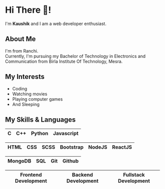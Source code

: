 # **Hi There :wave:!**

I'm **Kaushik** and I am a web developer enthusiast.

## About Me

I'm from Ranchi.
<br/>
Currently, I'm pursuing my Bachelor of Technology in Electronics and Communication from Birla Institute Of Technology, Mesra.

## My Interests

- Coding
- Watching movies
- Playing computer games
- And Sleeping

## My Skills & Languages

<table>
    <thead>
        <tr>
            <th>C</th>
            <th>C++</th>
            <th>Python</th>
            <th>Javascript</th>
        </tr>
    </thead>
</table>

<table>
    <thead>
        <tr>
            <th>HTML</th>
            <th>CSS</th>
            <th>SCSS</th>
            <th>Bootstrap</th>
            <th>NodeJS</th>
            <th>ReactJS</th>
        </tr>
    </thead>
</table>

<table>
    <thead>
        <tr>
            <th>MongoDB</th>
            <th>SQL</th>
            <th>Git</th>
            <th>Github</th>
        </tr>
    </thead>
</table>

<table>
  <thead>
    <tr>
      <th>Frontend Development</th>
      <th>Backend Development</th>
      <th>Fullstack Development</th>
    </tr>
  </thead>
</table>
